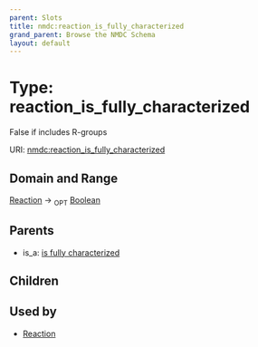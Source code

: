 ```yaml
---
parent: Slots
title: nmdc:reaction_is_fully_characterized
grand_parent: Browse the NMDC Schema
layout: default
---
```


# Type: reaction_is_fully_characterized


False if includes R-groups

URI: [nmdc:reaction_is_fully_characterized](https://microbiomedata/meta/reaction_is_fully_characterized)

## Domain and Range

[Reaction](Reaction.md) ->  <sub>OPT</sub> [Boolean](types/Boolean.md)

## Parents

 *  is_a: [is fully characterized](is_fully_characterized.md)

## Children


## Used by

 * [Reaction](Reaction.md)
